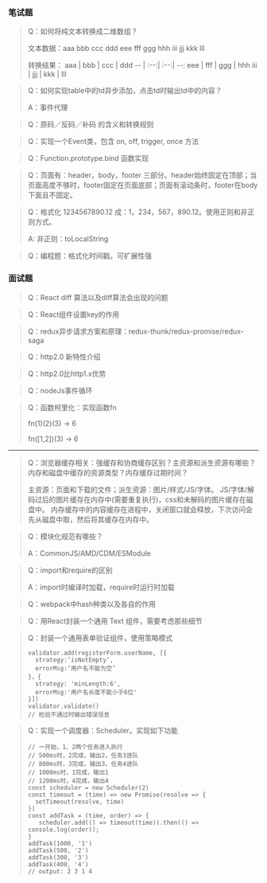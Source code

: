 ### 笔试题
> Q：如何将纯文本转换成二维数组？
> 
> 文本数据：aaa bbb ccc ddd eee fff ggg hhh iii jjj kkk lll
> 
> 转换结果：
> aaa | bbb | ccc | ddd
>  -- | :--:| :--:| --:
> eee | fff | ggg | hhh
> iii | jjj | kkk | lll

> Q：如何实现table中的td异步添加，点击td时输出td中的内容？
>
> A：事件代理

> Q：原码／反码／补码 的含义和转换规则

> Q：实现一个Event类，包含 on, off, trigger, once 方法

> Q：Function.prototype.bind 函数实现

> Q：页面有：header，body，footer 三部分。header始终固定在顶部；当页面高度不够时，footer固定在页面底部；页面有滚动条时，footer在body下面且不固定。

> Q：格式化 1234567890.12 成：1，234，567，890.12。使用正则和非正则方式。
>
> A: 非正则：toLocalString

> Q：编程题：格式化时间戳。可扩展性强

### 面试题
> Q：React diff 算法以及diff算法会出现的问题

> Q：React组件设置key的作用

> Q：redux异步请求方案和原理：redux-thunk/redux-promise/redux-saga

> Q：http2.0 新特性介绍

> Q：http2.0比http1.x优势

> Q：nodeJs事件循环

> Q：函数柯里化：实现函数fn
>
> fn(1)(2)(3) -> 6
>
> fn([1,2])(3) -> 6
***
> Q：浏览器缓存相关：强缓存和协商缓存区别？主资源和派生资源有哪些？内存和磁盘中缓存的资源类型？内存缓存过期时间？
>
> 主资源：页面和下载的文件；派生资源：图片/样式/JS/字体。
> JS/字体/解码过后的图片缓存在内存中(需要重复执行)，css和未解码的图片缓存在磁盘中。
> 内存缓存中的内容缓存在进程中，关闭窗口就会释放，下次访问会先从磁盘中取，然后将其缓存在内存中。

> Q：模块化规范有哪些？
>
> A：CommonJS/AMD/CDM/ESModule

> Q：import和require的区别
> 
> A：import时编译时加载，require时运行时加载

> Q：webpack中hash种类以及各自的作用

> Q：用React封装一个通用 Text 组件，需要考虑那些细节

> Q：封装一个通用表单验证组件，使用策略模式
>
> ```
> validator.add(registerForm.userName, [{
>   strategy:’isNotEmpty’,
>   errorMsg:’用户名不能为空’
> }，{
>   strategy: 'minLength:6',
>   errorMsg:'用户名长度不能小于6位'
> }])
> validator.validate()
> // 检验不通过时输出错误信息
> ```

> Q：实现一个调度器：Scheduler。实现如下功能
> ```
> // 一开始，1、2两个任务进入执行
> // 500ms时，2完成，输出2，任务3进队
> // 800ms时，3完成，输出3，任务4进队
> // 1000ms时，1完成，输出1
> // 1200ms时，4完成，输出4
> const scheduler = new Scheduler(2)
> const timeout = (time) => new Promise(resolve => {
>   setTimeout(resolve, time)
> })
> const addTask = (time, order) => {
>    scheduler.add(() => timeout(time)).then(() => console.log(order));
> }
> addTask(1000, '1')
> addTask(500, '2')
> addTask(300, '3')
> addTask(400, '4')
> // output: 2 3 1 4
> ```